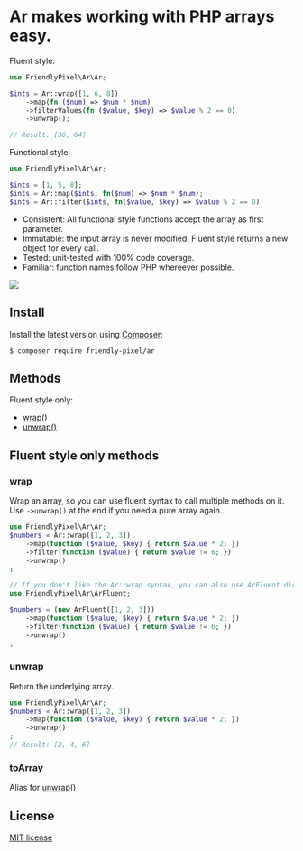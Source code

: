 # Ar makes working with PHP arrays easy.

Fluent style:

```php
use FriendlyPixel\Ar\Ar;

$ints = Ar::wrap([1, 6, 8])
    ->map(fn ($num) => $num * $num)
    ->filterValues(fn ($value, $key) => $value % 2 == 0)
    ->unwrap();

// Result: [36, 64]
```

Functional style:

```php
use FriendlyPixel\Ar\Ar;

$ints = [1, 5, 8];
$ints = Ar::map($ints, fn($num) => $num * $num);
$ints = Ar::filter($ints, fn($value, $key) => $value % 2 == 0)
```

* Consistent: All functional style functions accept the array as first parameter.
* Immutable: the input array is never modified. Fluent style returns a new object for every call.
* Tested: unit-tested with 100% code coverage.
* Familiar: function names follow PHP whereever possible.


![](https://github.com/Friendly-Pixel/Ar/workflows/PHPUnit%20tests/badge.svg)

## Install

Install the latest version using [Composer](https://getcomposer.org/):

```
$ composer require friendly-pixel/ar
```

## Methods

<!-- METHOD_TOC_HERE -->

Fluent style only:

- [wrap()](#wrap)
- [unwrap()](#unwrap)


<!-- METHODS_HERE -->







## Fluent style only methods




<a name="wrap"></a>
### wrap

Wrap an array, so you can use fluent syntax to call multiple methods on it.
Use `->unwrap()` at the end if you need a pure array again.

```php
use FriendlyPixel\Ar\Ar;
$numbers = Ar::wrap([1, 2, 3])
    ->map(function ($value, $key) { return $value * 2; })
    ->filter(function ($value) { return $value != 6; })
    ->unwrap()
;

// If you don't like the Ar::wrap syntax, you can also use ArFluent directly:
use FriendlyPixel\Ar\ArFluent;

$numbers = (new ArFluent([1, 2, 3]))
    ->map(function ($value, $key) { return $value * 2; })
    ->filter(function ($value) { return $value != 6; })
    ->unwrap()
;

```



<a name="unwrap"></a>
### unwrap

Return the underlying array.

```php
use FriendlyPixel\Ar\Ar;
$numbers = Ar::wrap([1, 2, 3])
    ->map(function ($value, $key) { return $value * 2; })
    ->unwrap()
;
// Result: [2, 4, 6]
```



<a name="toArray"></a>
### toArray

Alias for [unwrap()](#unwrap)




## License

[MIT license](LICENSE)
